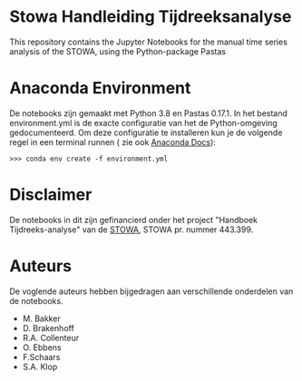 # Stowa Handleiding Tijdreeksanalyse
This repository contains the Jupyter Notebooks for the manual time series analysis of the STOWA, using the Python-package Pastas

# Anaconda Environment
De notebooks zijn gemaakt met Python 3.8 en Pastas 0.17.1. In het bestand environment.yml is de exacte configuratie van het de Python-omgeving gedocumenteerd. Om deze configuratie te installeren kun je de volgende regel in een terminal runnen ( zie ook [Anaconda Docs](https://conda.io/projects/conda/en/latest/user-guide/tasks/manage-environments.html#creating-an-environment-from-an-environment-yml-file)):

`>>> conda env create -f environment.yml`

# Disclaimer
De notebooks in dit zijn gefinancierd onder het project "Handboek Tijdreeks-analyse" van de [STOWA](https://www.stowa.nl/onderwerpen/klimaatadaptatie/van-kennis-naar-praktijk/handleiding-tijdreeksanalyse), STOWA pr. nummer 443.399.

# Auteurs
De voglende auteurs hebben bijgedragen aan verschillende onderdelen van de notebooks.

- M. Bakker
- D. Brakenhoff
- R.A. Collenteur
- O. Ebbens
- F.Schaars
- S.A. Klop
